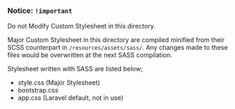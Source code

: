 ### Notice: `!important`

Do not Modify Custom Stylesheet in this directory. 

Major Custom Stylesheet in this directory are compiled minified from their SCSS counterpart in `/resources/assets/sass/`. Any changes made to these files would be overwritten at the next SASS compilation.
 
Stylesheet written with SASS are listed below;

- style.css (Major Stylesheet)
- bootstrap.css
- app.css (Laravel default, not in use)

